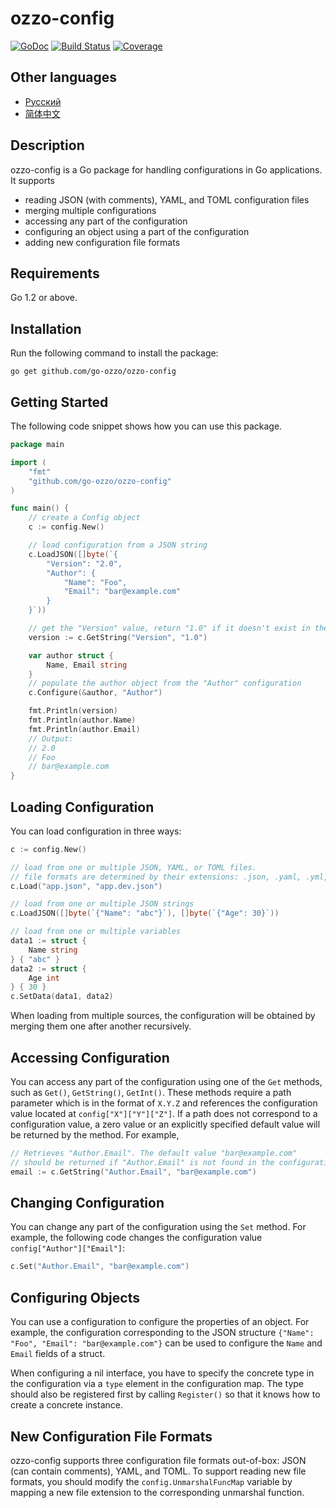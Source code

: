# ozzo-config

[![GoDoc](https://godoc.org/github.com/go-ozzo/ozzo-config?status.png)](http://godoc.org/github.com/go-ozzo/ozzo-config)
[![Build Status](https://travis-ci.org/go-ozzo/ozzo-config.svg?branch=master)](https://travis-ci.org/go-ozzo/ozzo-config)
[![Coverage](http://gocover.io/_badge/github.com/go-ozzo/ozzo-config)](http://gocover.io/github.com/go-ozzo/ozzo-config)

## Other languages

- [Русский](/docs/README-ru.md)
- [简体中文](/docs/README-zh-CN.md) 

## Description

ozzo-config is a Go package for handling configurations in Go applications. It supports

* reading JSON (with comments), YAML, and TOML configuration files
* merging multiple configurations
* accessing any part of the configuration
* configuring an object using a part of the configuration
* adding new configuration file formats

## Requirements

Go 1.2 or above.

## Installation

Run the following command to install the package:

```
go get github.com/go-ozzo/ozzo-config
```

## Getting Started

The following code snippet shows how you can use this package.

```go
package main

import (
    "fmt"
    "github.com/go-ozzo/ozzo-config"
)

func main() {
    // create a Config object
    c := config.New()

    // load configuration from a JSON string
    c.LoadJSON([]byte(`{
        "Version": "2.0",
        "Author": {
            "Name": "Foo",
            "Email": "bar@example.com"
        }
    }`))

    // get the "Version" value, return "1.0" if it doesn't exist in the config
    version := c.GetString("Version", "1.0")

    var author struct {
        Name, Email string
    }
    // populate the author object from the "Author" configuration
    c.Configure(&author, "Author")

    fmt.Println(version)
    fmt.Println(author.Name)
    fmt.Println(author.Email)
    // Output:
    // 2.0
    // Foo
    // bar@example.com
}
```

## Loading Configuration

You can load configuration in three ways:

```go
c := config.New()

// load from one or multiple JSON, YAML, or TOML files.
// file formats are determined by their extensions: .json, .yaml, .yml, .toml
c.Load("app.json", "app.dev.json")

// load from one or multiple JSON strings
c.LoadJSON([]byte(`{"Name": "abc"}`), []byte(`{"Age": 30}`))

// load from one or multiple variables
data1 := struct {
    Name string
} { "abc" }
data2 := struct {
    Age int
} { 30 }
c.SetData(data1, data2)
```

When loading from multiple sources, the configuration will be obtained by merging them one after another recursively.

## Accessing Configuration

You can access any part of the configuration using one of the `Get` methods, such as `Get()`, `GetString()`, `GetInt()`.
These methods require a path parameter which is in the format of `X.Y.Z` and references the configuration value
located at `config["X"]["Y"]["Z"]`. If a path does not correspond to a configuration value, a zero value or an
explicitly specified default value will be returned by the method. For example,

```go
// Retrieves "Author.Email". The default value "bar@example.com"
// should be returned if "Author.Email" is not found in the configuration.
email := c.GetString("Author.Email", "bar@example.com")
```


## Changing Configuration

You can change any part of the configuration using the `Set` method. For example, the following code
changes the configuration value `config["Author"]["Email"]`:

```go
c.Set("Author.Email", "bar@example.com")
```

## Configuring Objects

You can use a configuration to configure the properties of an object. For example, the configuration
corresponding to the JSON structure `{"Name": "Foo", "Email": "bar@example.com"}` can be used to configure
the `Name` and `Email` fields of a struct.

When configuring a nil interface, you have to specify the concrete type in the configuration via a `type` element
in the configuration map. The type should also be registered first by calling `Register()` so that it knows
how to create a concrete instance.

## New Configuration File Formats

ozzo-config supports three configuration file formats out-of-box: JSON (can contain comments), YAML, and TOML.
To support reading new file formats, you should modify the `config.UnmarshalFuncMap` variable by mapping a
new file extension to the corresponding unmarshal function.
